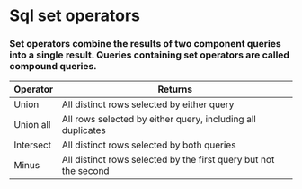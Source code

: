 # Sql set operators

### Set operators combine the results of two component queries into a single result. Queries containing set operators are called compound queries.


| Operator  | Returns |
| ------------- | ------------- |
| Union  | All distinct rows selected by either query  |
| Union all  | All rows selected by either query, including all duplicates  |
| Intersect  | All distinct rows selected by both queries  |
| Minus  | All distinct rows selected by the first query but not the second  |

